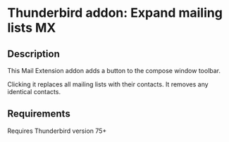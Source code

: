 # Thunderbird addon: Expand mailing lists MX

## Description

This Mail Extension addon adds a button to the compose window toolbar.

Clicking it replaces all mailing lists with their contacts. 
It removes any identical contacts.

## Requirements

Requires Thunderbird version 75+